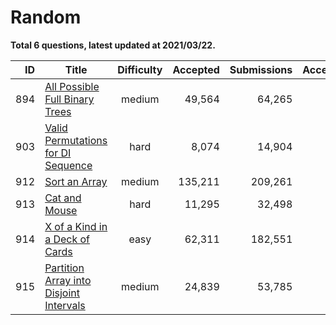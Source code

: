 # Random

**Total 6 questions, latest updated at 2021/03/22.**

|ID |                                                     Title                                                      |Difficulty|Accepted|Submissions|Acceptance|
|--:|----------------------------------------------------------------------------------------------------------------|:--------:|-------:|----------:|---------:|
|894|[All Possible Full Binary Trees](https://leetcode.com/problems/all-possible-full-binary-trees)                  |  medium  |  49,564|     64,265|       77%|
|903|[Valid Permutations for DI Sequence](https://leetcode.com/problems/valid-permutations-for-di-sequence)          |   hard   |   8,074|     14,904|       54%|
|912|[Sort an Array](https://leetcode.com/problems/sort-an-array)                                                    |  medium  | 135,211|    209,261|       65%|
|913|[Cat and Mouse](https://leetcode.com/problems/cat-and-mouse)                                                    |   hard   |  11,295|     32,498|       35%|
|914|[X of a Kind in a Deck of Cards](https://leetcode.com/problems/x-of-a-kind-in-a-deck-of-cards)                  |   easy   |  62,311|    182,551|       34%|
|915|[Partition Array into Disjoint Intervals](https://leetcode.com/problems/partition-array-into-disjoint-intervals)|  medium  |  24,839|     53,785|       46%|


